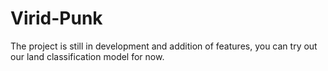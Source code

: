 # Virid-Punk
The project is still in development and addition of features, you can try out our land classification model for now.

